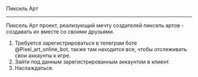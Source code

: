 Пиксель Арт
__________
Пиксель Арт проект, реализующий мечту создателей пиксель артов - создавать их вместе со своими друзьями.
1. Требуется зарегистрироваться в телеграм боте @Pixel_art_online_bot, также там находится все, чтобы отслеживать свои аккаунты к игре.
2. Зайти под данным зарегистрированным аккаунтом в клиент.
3. Наслаждаться.
